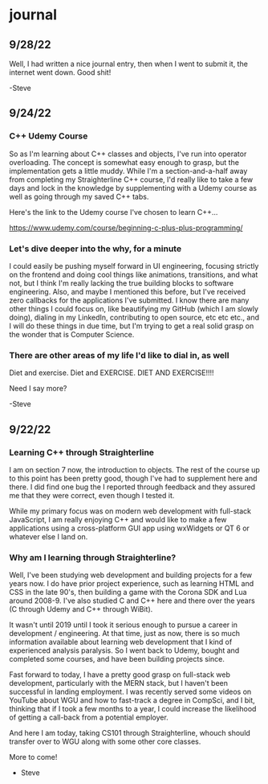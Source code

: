# journal

## 9/28/22

Well, I had written a nice journal entry, then when I went to submit it, the internet went down.  Good shit!

-Steve

## 9/24/22

### C++ Udemy Course

So as I'm learning about C++ classes and objects, I've run into operator overloading.  The concept is somewhat easy enough to grasp, but the implementation gets a little muddy.  While I'm a section-and-a-half away from completing my Straighterline C++ course, I'd really like to take a few days and lock in the knowledge by supplementing with a Udemy course as well as going through my saved C++ tabs.

Here's the link to the Udemy course I've chosen to learn C++...

https://www.udemy.com/course/beginning-c-plus-plus-programming/

### Let's dive deeper into the why, for a minute

I could easily be pushing myself forward in UI engineering, focusing strictly on the frontend and doing cool things like animations, transitions, and what not, but I think I'm really lacking the true building blocks to software engineering.  Also, and maybe I mentioned this before, but I've received zero callbacks for the applications I've submitted.  I know there are many other things I could focus on, like beautifying my GitHub (which I am slowly doing), dialing in my LinkedIn, contributing to open source, etc etc etc., and I will do these things in due time, but I'm trying to get a real solid grasp on the wonder that is Computer Science.

### There are other areas of my life I'd like to dial in, as well

Diet and exercise.  Diet and EXERCISE.  DIET AND EXERCISE!!!!

Need I say more?

-Steve


## 9/22/22

### Learning C++ through Straighterline

I am on section 7 now, the introduction to objects.  The rest of the course up to this point has been pretty good, though I've had to supplement here and there.  I did find one bug the I reported through feedback and they assured me that they were correct, even though I tested it.

While my primary focus was on modern web development with full-stack JavaScript, I am really enjoying C++ and would like to make a few applications using a cross-platform GUI app using wxWidgets or QT 6 or whatever else I land on.

### Why am I learning through Straighterline?

Well, I've been studying web development and building projects for a few years now.  I do have prior project experience, such as learning HTML and CSS in the late 90's, then building a game with the Corona SDK and Lua around 2008-9.  I've also studied C and C++ here and there over the years (C through Udemy and C++ through WiBit).

It wasn't until 2019 until I took it serious enough to pursue a career in development / engineering.  At that time, just as now, there is so much information available about learning web development that I kind of experienced analysis paralysis.  So I went back to Udemy, bought and completed some courses, and have been building projects since.

Fast forward to today, I have a pretty good grasp on full-stack web development, particularly with the MERN stack, but I haven't been successful in landing employment.  I was recently served some videos on YouTube about WGU and how to fast-track a degree in CompSci, and I bit, thinking that if I took a few months to a year, I could increase the likelihood of getting a call-back from a potential employer.

And here I am today, taking CS101 through Straighterline, whouch should transfer over to WGU along with some other core classes.

More to come!

- Steve
